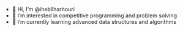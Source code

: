 - 👋 Hi, I’m @ihebllharhouri
- 👀 I’m interested in competitive programming and problem solving
- 🌱 I’m currently learning advanced data structures and algorithms

<!---
ihebllharhouri/ihebllharhouri is a ✨ special ✨ repository because its `README.md` (this file) appears on your GitHub profile.
You can click the Preview link to take a look at your changes.
--->
